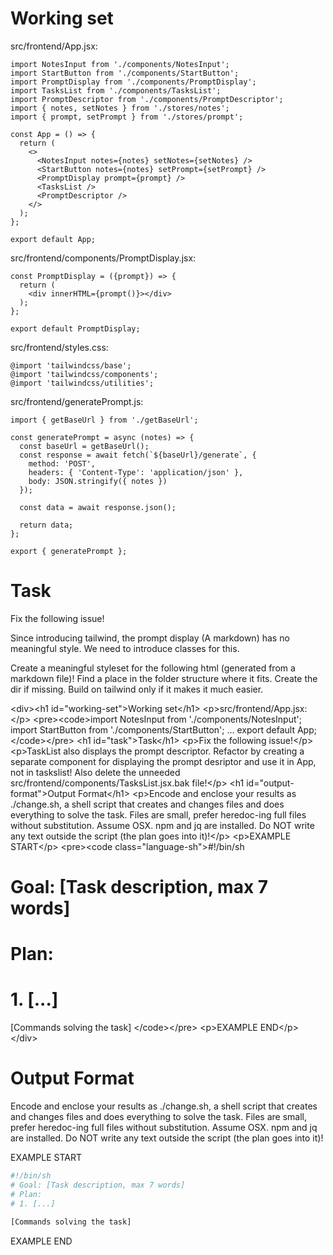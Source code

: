 # Working set

src/frontend/App.jsx:
```
import NotesInput from './components/NotesInput';
import StartButton from './components/StartButton';
import PromptDisplay from './components/PromptDisplay';
import TasksList from './components/TasksList';
import PromptDescriptor from './components/PromptDescriptor';
import { notes, setNotes } from './stores/notes';
import { prompt, setPrompt } from './stores/prompt';

const App = () => {
  return (
    <>
      <NotesInput notes={notes} setNotes={setNotes} />
      <StartButton notes={notes} setPrompt={setPrompt} />
      <PromptDisplay prompt={prompt} />
      <TasksList />
      <PromptDescriptor />
    </>
  );
};

export default App;

```

src/frontend/components/PromptDisplay.jsx:
```
const PromptDisplay = ({prompt}) => {
  return (
    <div innerHTML={prompt()}></div>
  );
};

export default PromptDisplay;

```

src/frontend/styles.css:
```
@import 'tailwindcss/base';
@import 'tailwindcss/components';
@import 'tailwindcss/utilities';

```

src/frontend/generatePrompt.js:
```
import { getBaseUrl } from './getBaseUrl';

const generatePrompt = async (notes) => {
  const baseUrl = getBaseUrl();
  const response = await fetch(`${baseUrl}/generate`, {
    method: 'POST',
    headers: { 'Content-Type': 'application/json' },
    body: JSON.stringify({ notes })
  });

  const data = await response.json();

  return data;
};

export { generatePrompt };

```


# Task

Fix the following issue!

Since introducing tailwind, the prompt display (A markdown) has no meaningful style.
We need to introduce classes for this.

Create a meaningful styleset for the following html (generated from a markdown file)!
Find a place in the folder structure where it fits. Create the dir if missing.
Build on tailwind only if it makes it much easier.

&lt;div&gt;&lt;h1 id=&#34;working-set&#34;&gt;Working set&lt;/h1&gt;
&lt;p&gt;src/frontend/App.jsx:&lt;/p&gt;
&lt;pre&gt;&lt;code&gt;import NotesInput from &#39;./components/NotesInput&#39;;
import StartButton from &#39;./components/StartButton&#39;;
...
export default App;
&lt;/code&gt;&lt;/pre&gt;
&lt;h1 id=&#34;task&#34;&gt;Task&lt;/h1&gt;
&lt;p&gt;Fix the following issue!&lt;/p&gt;
&lt;p&gt;TaskList also displays the prompt descriptor. Refactor by creating a separate component for displaying the prompt desriptor and use it in App, not in taskslist! Also delete the unneeded src/frontend/components/TasksList.jsx.bak file!&lt;/p&gt;
&lt;h1 id=&#34;output-format&#34;&gt;Output Format&lt;/h1&gt;
&lt;p&gt;Encode and enclose your results as ./change.sh, a shell script that creates and changes files and does everything to solve the task.
Files are small, prefer heredoc-ing full files without substitution.
Assume OSX.
npm and jq are installed.
Do NOT write any text outside the script (the plan goes into it)!&lt;/p&gt;
&lt;p&gt;EXAMPLE START&lt;/p&gt;
&lt;pre&gt;&lt;code class=&#34;language-sh&#34;&gt;#!/bin/sh
# Goal: [Task description, max 7 words]
# Plan:
# 1. [...]

[Commands solving the task]
&lt;/code&gt;&lt;/pre&gt;
&lt;p&gt;EXAMPLE END&lt;/p&gt;
&lt;/div&gt;


# Output Format

Encode and enclose your results as ./change.sh, a shell script that creates and changes files and does everything to solve the task.
Files are small, prefer heredoc-ing full files without substitution.
Assume OSX.
npm and jq are installed.
Do NOT write any text outside the script (the plan goes into it)!


EXAMPLE START

```sh
#!/bin/sh
# Goal: [Task description, max 7 words]
# Plan:
# 1. [...]

[Commands solving the task]
```

EXAMPLE END

